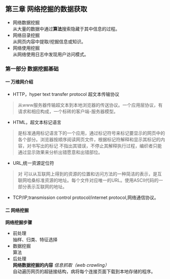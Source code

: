 ## 第三章 网络挖掘的数据获取
* 网络数据挖掘<br>
从大量的数据中通过**算法**搜索隐藏于其中信息的过程。
* 网络目录挖掘<br>
从网页内容中提取/挖掘信息或知识。
* 网络使用挖掘<br>
从网络使用日志中发现用户访问模式。
### 第一部分 数据挖掘基础
#### 一 万维网介绍
* HTTP，hyper text transfer protocol 超文本传输协议
>从www服务器传输超文本到本地浏览器的传送协议。一个应用层协议，有请求和相应构成，一个标砖的客户端-服务器模型。
* HTML，超文本标记语言
>是标准通用标记语言下的一个应用，通过标记符号来标记要显示的网页中的各个部分。浏览器按顺序阅读网页文件，根据标记符解释和显示其标记的内容，对书写出的标记
不指出其错误，不停止其解释执行过程，编织者只能通过显示效果来分析出错愿意和出错部位。
* URL,统一资源定位符
>对 可以从互联网上得到的资源的位置和访问方法的一种简洁的表示，是互联网哈桑标准资源的地址。每个文件对应唯一的URL。使用ASCII代码的一部分表示互联网的地址。
* TCP/IP,transmission control protocol/internet protocol,网络通信协议。
#### 二 网络挖掘
**网络挖掘步骤**
* 前处理<br>
抽样、归类、特征选择
* 数据挖掘<br>
算法
* 后处理<br>
**网络数据挖掘的内容**
*信息抓取（web crawling）*<br>
自动遍历网页的超链接结构，病将每个连接页面下载到本地存储的程序。
